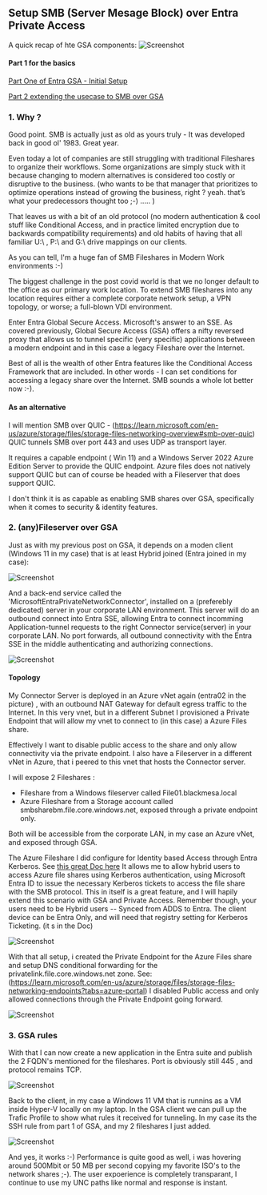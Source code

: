 
###

## Setup SMB (Server Mesage Block) over Entra Private Access

A quick recap of hte GSA components: 
![Screenshot](https://github.com/verboompj/EntraGSA/blob/main/Pictures/private-access-diagram-quick-access3.png)

#### Part 1 for the basics

[Part One of Entra GSA - Initial Setup](https://github.com/verboompj/EntraGSA/blob/main/EntraGSA_Part1.md)

[Part 2 extending the usecase to SMB over GSA](https://github.com/verboompj/EntraGSA/blob/main/EntraGSA_Part2.md#setup-smb-server-mesage-block-over-entra-private-access) 

### 1. Why ? 


Good point. SMB is actually just as old as yours truly - It was developed back in good ol' 1983. Great year. 

Even today a lot of companies are still struggling with traditional Fileshares to organize their workflows. Some organizations are simply stuck with it because changing to modern alternatives is considered too costly or disruptive to the business. 
(who wants to be that manager that prioritizes to optimize operations instead of growing the business, right ? yeah. that’s what your predecessors thought too ;-) ..... )

That leaves us with a bit of an old protocol (no modern authentication & cool stuff like Conditional Access, and in practice limited encryption due to backwards compatibility requirements) and old habits of having that all familiar U:\ , P:\ and G:\ drive mappings on our clients. 

As you can tell, I'm a huge fan of SMB Fileshares in Modern Work environments :-) 

The biggest challenge in the post covid world is that we no longer default to the office as our primary work location. 
To extend SMB fileshares into any location requires either a complete corporate network setup, a VPN topology, or worse; a full-blown VDI environment.

Enter Entra Global Secure Access. Microsoft's answer to an SSE. As covered previously, Global Secure Access (GSA) offers a nifty reversed proxy that allows us to tunnel specific (very specific) applications between a modern endpoint and in this case a legacy Fileshare over the Internet. 

Best of all is the wealth of other Entra features like the Conditional Access Framework that are included. In other words - I can set conditions for accessing a legacy share over the Internet. SMB sounds a whole lot better now :-).

#### As an alternative 
I will mention SMB over QUIC - (https://learn.microsoft.com/en-us/azure/storage/files/storage-files-networking-overview#smb-over-quic) QUIC tunnels SMB over port 443 and uses UDP as transport layer. 

It requires a capable endpoint ( Win 11) and a Windows Server 2022 Azure Edition Server to provide the QUIC endpoint. 
Azure files does not natively support QUIC but can of course be headed with a Fileserver that does support QUIC. 

I don't think it is as capable as enabling SMB shares over GSA, specifically when it comes to security & identity features. 

### 2. (any)Fileserver over GSA


Just as with my previous post on GSA, it depends on a moden client (Windows 11 in my case) that is at least Hybrid joined (Entra joined in my case):

![Screenshot](https://github.com/verboompj/EntraGSA/blob/main/Pictures/validateentrajoined.png)

And a back-end service called the 'MicrosoftEntraPrivateNetworkConnector', installed on a (preferebly dedicated) server in your corporate LAN environment. This server will do an outbound connect into Entra SSE, allowing Entra to connect incomming Application-tunnel requests to the right Connector service(server) in your corporate LAN. No port forwards, all outbound connectivity with the Entra SSE in the middle authenticating and authorizing connections. 



![Screenshot](https://github.com/verboompj/EntraGSA/blob/main/Pictures/AVDBMRG.png)

#### Topology
My Connector Server is deployed in an Azure vNet again (entra02 in the picture) , with an outbound NAT Gateway for default egress traffic to the Internet. In this very vnet, but in a different Subnet I provisioned a Private Endpoint that will allow my vnet to connect to (in this case) a Azure Files share.

Effectively I want to disable public access to the share and only allow connectivity via the private endpoint. 
I also have a Fileserver in a different vNet in Azure, that i peered to this vnet that hosts the Connector server. 

I will expose 2 Fileshares :
- Fileshare from a Windows fileserver called File01.blackmesa.local
- Azure Fileshare from a Storage account called smbsharebm.file.core.windows.net, exposed through a private endpoint only.

Both will be accessible from the corporate LAN, in my case an Azure vNet, and exposed through GSA. 

The Azure Fileshare I did configure for Identity based Access through Entra Kerberos. See [this great Doc here](https://learn.microsoft.com/en-us/azure/storage/files/storage-files-identity-auth-hybrid-identities-enable?tabs=azure-portal%2Cregkey)
It allows me to allow hybrid users to access Azure file shares using Kerberos authentication, using Microsoft Entra ID to issue the necessary Kerberos tickets to access the file share with the SMB protocol. This in itself is a great feature, and I will hapily extend this scenario with GSA and Private Access. Remember though, your users need to be Hybrid users -- Synced from ADDS to Entra. The client device can be Entra Only, and will need that registry setting for Kerberos Ticketing. (it s in the Doc) 



![Screenshot](https://github.com/verboompj/EntraGSA/blob/main/Pictures/setupazurefiles.png)

With that all setup, i created the Private Endpoint for the Azure Files share and setup DNS conditional forwarding for the privatelink.file.core.windows.net zone. 
See: (https://learn.microsoft.com/en-us/azure/storage/files/storage-files-networking-endpoints?tabs=azure-portal)
I disabled Public access and only allowed connections through the Private Endpoint going forward.

![Screenshot](https://github.com/verboompj/EntraGSA/blob/main/Pictures/privlinkdns.png)

### 3. GSA rules 

With that I can now create a new application in the Entra suite and publish the 2 FQDN's mentioned for the fileshares.
Port is obviously still 445 , and protocol remains TCP. 

![Screenshot](https://github.com/verboompj/EntraGSA/blob/main/Pictures/entranap.png)

Back to the client, in my case a Windows 11 VM that is runnins as a VM inside Hyper-V locally on my laptop. 
In the GSA client we can pull up the Trafic Profile to show what rules it received for tunneling. In my case its the SSH rule from part 1 of GSA, and my 2 fileshares I just added. 

![Screenshot](https://github.com/verboompj/EntraGSA/blob/main/Pictures/gsaprofile.png)

And yes, it works :-) Performance is quite good as well, i was hovering around 500Mbit or 50 MB per second copying my favorite ISO's to the network shares ;-). 
The user expoerience is completely transparant, I continue to use my UNC paths like normal and response is instant. 









